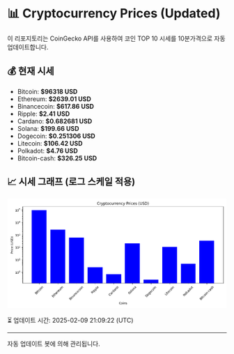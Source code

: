 
# 📊 Cryptocurrency Prices (Updated)

이 리포지토리는 CoinGecko API를 사용하여 코인 TOP 10 시세를 10분가격으로 자동 업데이트합니다.

## 💰 현재 시세
- Bitcoin: **$96318 USD**
- Ethereum: **$2639.01 USD**
- Binancecoin: **$617.86 USD**
- Ripple: **$2.41 USD**
- Cardano: **$0.682681 USD**
- Solana: **$199.66 USD**
- Dogecoin: **$0.251306 USD**
- Litecoin: **$106.42 USD**
- Polkadot: **$4.76 USD**
- Bitcoin-cash: **$326.25 USD**

## 📈 시세 그래프 (로그 스케일 적용)
![Crypto Prices](crypto_prices.png)

⏳ 업데이트 시간: 2025-02-09 21:09:22 (UTC)

---
자동 업데이트 봇에 의해 관리됩니다.
